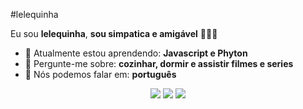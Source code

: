 #lelequinha <img src="https://media.tenor.com/x7XF95ZCeGgAAAAi/gattobus-runnercat.gif" width="10px">


Eu sou <strong>lelequinha</strong>, <strong>sou simpatica e amigável</strong> 👨🏻‍💻 

- 🚀 Atualmente estou aprendendo: <strong>Javascript e Phyton</strong> 
- 💬 Pergunte-me sobre: <strong>cozinhar, dormir e assistir filmes e series</strong>
- 📣 Nós podemos falar em: <strong>português</strong>

<div align="center">

  <a href="#" alt="Gmail">
    <img src="https://img.shields.io/badge/-Gmail-FF0000?style=flat-square&labelColor=FF0000&logo=gmail&logoColor=white&link=LINK-DO-SEU-EMAIL"/></a>

  <a href="#" alt="Linkedin">
    <img src="https://img.shields.io/badge/-Linkedin-0e76a8?style=flat-square&logo=Linkedin&logoColor=white&link=LINK-DO-SEU-LINKEDIN" /></a>

  <a href="#" alt="Instagram">
    <img src="https://img.shields.io/badge/-Instagram-DF0174?style=flat-square&labelColor=DF0174&logo=instagram&logoColor=white&link=LINK-DO-SEU-INSTAGRAM"/></a>

</div>



